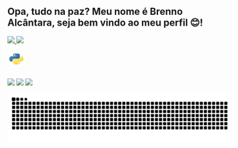 ## Opa, tudo na paz? Meu nome é Brenno Alcântara, seja bem vindo ao meu perfil 😊!
 <div>
  <a href="https://github.com/brealc">
  <img height="180em" src="https://github-readme-stats.vercel.app/api?username=brealc&show_icons=true&theme=blue-green&include_all_commits=true&count_private=true"/>
  <img height="180em" src="https://github-readme-stats.vercel.app/api/top-langs/?username=brealc&theme=blue-green"/>
</div>
<div style="display: inline_block"><br>
  <img align="center" alt="Brenno-Python" height="30" width="40" src="https://raw.githubusercontent.com/devicons/devicon/master/icons/python/python-original.svg">
</div>
  
  ##
 
<div> 
  <a href="https://instagram.com/brealc_" target="_blank"><img src="https://img.shields.io/badge/-Instagram-%23E4405F?style=for-the-badge&logo=instagram&logoColor=white" target="_blank"></a>
 <a href="https://discord.gg/pDbY76q8Qf" target="_blank"><img src="https://img.shields.io/badge/Discord-7289DA?style=for-the-badge&logo=discord&logoColor=white" target="_blank"></a> 
  <a href = "mailto:brennoalcantara06@gmail.com"><img src="https://img.shields.io/badge/-Gmail-%23333?style=for-the-badge&logo=gmail&logoColor=white" target="_blank"></a>

  ![Snake animation](https://github.com/brealc/brealc/blob/output/github-contribution-grid-snake.svg)
 
</div>
